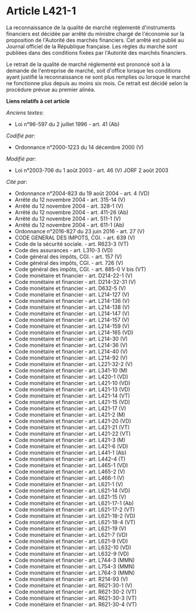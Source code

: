 # Article L421-1

La reconnaissance de la qualité de marché réglementé d'instruments financiers est décidée par arrêté du ministre chargé de
l'économie sur la proposition de l'Autorité des marchés financiers. Cet arrêté est publié au Journal officiel de la
République française. Les règles du marché sont publiées dans des conditions fixées par l'Autorité des marchés financiers.

Le retrait de la qualité de marché réglementé est prononcé soit à la demande de l'entreprise de marché, soit d'office lorsque
les conditions ayant justifié la reconnaissance ne sont plus remplies ou lorsque le marché ne fonctionne plus depuis au moins
six mois. Ce retrait est décidé selon la procédure prévue au premier alinéa.

**Liens relatifs à cet article**

_Anciens textes_:

  - Loi n°96-597 du 2 juillet 1996 - art. 41 (Ab)

_Codifié par_:

  - Ordonnance n°2000-1223 du 14 décembre 2000 (V)

_Modifié par_:

  - Loi n°2003-706 du 1 août 2003 - art. 46 (V) JORF 2 août 2003

_Cité par_:

  - Ordonnance n°2004-823 du 19 août 2004 - art. 4 (VD)
  - Arrêté du 12 novembre 2004 - art. 315-14 (V)
  - Arrêté du 12 novembre 2004 - art. 328-1 (V)
  - Arrêté du 12 novembre 2004 - art. 411-26 (Ab)
  - Arrêté du 12 novembre 2004 - art. 511-1 (V)
  - Arrêté du 12 novembre 2004 - art. 611-1 (Ab)
  - Ordonnance n°2016-827 du 23 juin 2016 - art. 27 (V)
  - CODE GENERAL DES IMPOTS, CGI. - art. 639 (V)
  - Code de la sécurité sociale. - art. R623-3 (VT)
  - Code des assurances - art. L310-3 (VD)
  - Code général des impôts, CGI. - art. 157 (V)
  - Code général des impôts, CGI. - art. 726 (V)
  - Code général des impôts, CGI. - art. 885-0 V bis (VT)
  - Code monétaire et financier - art. D214-22-1 (V)
  - Code monétaire et financier - art. D214-32-31 (V)
  - Code monétaire et financier - art. D632-5 (V)
  - Code monétaire et financier - art. L214-127 (V)
  - Code monétaire et financier - art. L214-136 (V)
  - Code monétaire et financier - art. L214-138 (V)
  - Code monétaire et financier - art. L214-147 (V)
  - Code monétaire et financier - art. L214-157 (V)
  - Code monétaire et financier - art. L214-159 (V)
  - Code monétaire et financier - art. L214-165 (VD)
  - Code monétaire et financier - art. L214-30 (V)
  - Code monétaire et financier - art. L214-36 (V)
  - Code monétaire et financier - art. L214-40 (V)
  - Code monétaire et financier - art. L214-92 (V)
  - Code monétaire et financier - art. L221-32-2 (V)
  - Code monétaire et financier - art. L341-10 (M)
  - Code monétaire et financier - art. L420-1 (VD)
  - Code monétaire et financier - art. L421-10 (VD)
  - Code monétaire et financier - art. L421-13 (VD)
  - Code monétaire et financier - art. L421-14 (VT)
  - Code monétaire et financier - art. L421-15 (VD)
  - Code monétaire et financier - art. L421-17 (V)
  - Code monétaire et financier - art. L421-2 (M)
  - Code monétaire et financier - art. L421-20 (VD)
  - Code monétaire et financier - art. L421-21 (VT)
  - Code monétaire et financier - art. L421-22 (VT)
  - Code monétaire et financier - art. L421-3 (M)
  - Code monétaire et financier - art. L421-6 (VD)
  - Code monétaire et financier - art. L441-1 (Ab)
  - Code monétaire et financier - art. L442-4 (T)
  - Code monétaire et financier - art. L465-1 (VD)
  - Code monétaire et financier - art. L465-2 (V)
  - Code monétaire et financier - art. L466-1 (V)
  - Code monétaire et financier - art. L621-1 (V)
  - Code monétaire et financier - art. L621-14 (VD)
  - Code monétaire et financier - art. L621-15 (V)
  - Code monétaire et financier - art. L621-17-1 (Ab)
  - Code monétaire et financier - art. L621-17-2 (VT)
  - Code monétaire et financier - art. L621-18-2 (VD)
  - Code monétaire et financier - art. L621-18-4 (VT)
  - Code monétaire et financier - art. L621-19 (V)
  - Code monétaire et financier - art. L621-7 (VD)
  - Code monétaire et financier - art. L621-9 (VD)
  - Code monétaire et financier - art. L632-10 (VD)
  - Code monétaire et financier - art. L632-9 (VD)
  - Code monétaire et financier - art. L744-3 (MMN)
  - Code monétaire et financier - art. L754-3 (MMN)
  - Code monétaire et financier - art. L764-3 (MMN)
  - Code monétaire et financier - art. R214-93 (V)
  - Code monétaire et financier - art. R621-30-1 (V)
  - Code monétaire et financier - art. R621-30-2 (VT)
  - Code monétaire et financier - art. R621-30-3 (VT)
  - Code monétaire et financier - art. R621-30-4 (VT)
